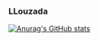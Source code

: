 ### LLouzada

[![Anurag's GitHub stats](https://github-readme-stats.vercel.app/api?llouzada1)](https://github.com/anuraghazra/github-readme-stats)


